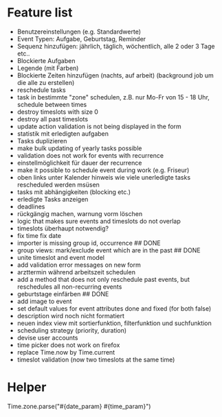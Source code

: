 # Feature list

- Benutzereinstellungen (e.g. Standardwerte)
- Event Typen: Aufgabe, Geburtstag, Reminder
- Sequenz hinzufügen: jährlich, täglich, wöchentlich, alle 2 oder 3 Tage etc..
- Blockierte Aufgaben
- Legende (mit Farben)
- Blockierte Zeiten hinzufügen (nachts, auf arbeit) (background job um die alle zu erstellen)
- reschedule tasks
- task in bestimmte "zone" schedulen, z.B. nur Mo-Fr von 15 - 18 Uhr, schedule between times
- destroy timeslots with size 0
- destroy all past timeslots
- update action validation is not being displayed in the form
- statistik mit erledigten aufgaben
- Tasks duplizieren
- make bulk updating of yearly tasks possible
- validation does not work for events with recurrence
- einstellmöglichkeit für dauer der recurrence
- make it possible to schedule event during work (e.g. Friseur)
- oben links unter Kalender hinweis wie viele unerledigte tasks rescheduled werden msüsen
- tasks mit abhängigkeiten (blocking etc.)
- erledigte Tasks anzeigen
- deadlines
- rückgängig machen, warnung vorm löschen
- logic that makes sure events and timeslots do not overlap
- timeslots überhaupt notwendig?
- fix time fix date
- importer is missing group id, occurrence ## DONE
- group views: mark/exclude event which are in the past ## DONE
- unite timeslot and event model
- add validation error messages on new form
- arzttermin während arbeitszeit schedulen
- add a method that does not only reschedule past events, but reschedules all non-recurring events
- geburtstage einfärben ## DONE
- add image to event
- set default values for event attributes done and fixed (for both false)
- description wird noch nicht formatiert
- neuen index view mit sortierfunktion, filterfunktion und suchfunktion
- scheduling strategy (priority, duration)
- devise user accounts
- time picker does not work on firefox
- replace Time.now by Time.current
- timeslot validation (now two timeslots at the same time)




# Helper

Time.zone.parse("#{date_param} #{time_param}")